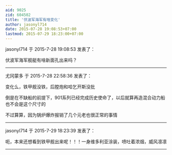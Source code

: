 ```yaml
---
aid: 9025
zid: 604502
title: '伏波军海军有啥变化'
author: jasonyl714
date: 2015-07-28 19:08:53+07:00
lastmod: 2015-07-29 18:23:00+07:00
---
```


jasonyl714 于 2015-7-28 19:08:53 发表了：

伏波军海军舰艇有啥新面孔出来吗？

---------

尤冈蒙多 于 2015-7-28 22:58:36 发表了：

变化么，铁甲舰没铁，后膛炮和哈乞开斯没批

倒是在不缺船的前提下，901系列已经完成历史使命了，以后就算再造混合动力船也不会是这个尺寸的

不过算算，因为锅炉爆炸报销了几个元老也很正常的事情

---------

jasonyl714 于 2015-7-29 18:23:39 发表了：

呃，本来还想看到铁甲舰出来呢！！！一身维多利亚涂装，喷吐着浓烟，威风凛凛

---------

